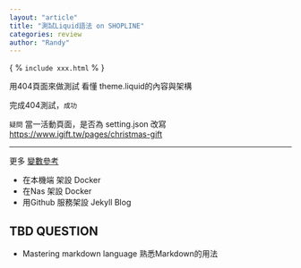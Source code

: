 ```yaml
---
layout: "article"
title: "測試Liquid語法 on SHOPLINE"
categories: review
author: "Randy"
---
```


 { % ``` include xxx.html ```  % }

用404頁面來做測試
看懂 theme.liquid的內容與架構


完成404測試，`成功`


`疑問`
當一活動頁面，是否為 setting.json 改寫
https://www.igift.tw/pages/christmas-gift
<hr>
更多 <a href="https://jekyllrb.com/docs/variables/">變數參考</a>

- 在本機端 架設 Docker
- 在Nas 架設 Docker
- 用Github 服務架設 Jekyll Blog


## TBD QUESTION
- Mastering markdown language 熟悉Markdown的用法
